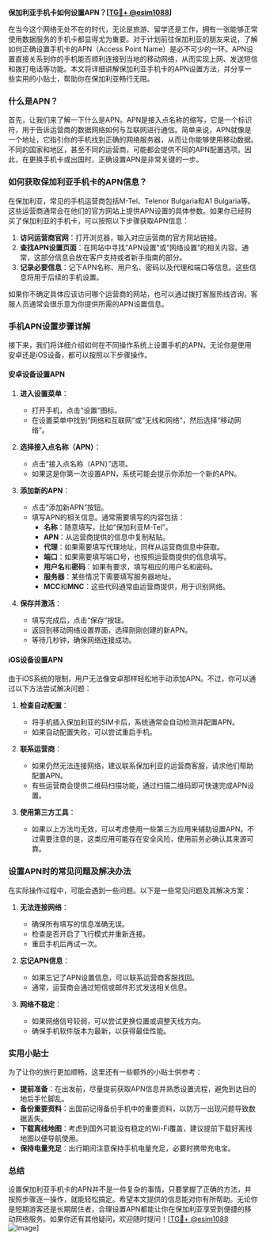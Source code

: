 **保加利亚手机卡如何设置APN？[[TG💪+ @esim1088](https://t.me/s/esim1088)]**

在当今这个网络无处不在的时代，无论是旅游、留学还是工作，拥有一张能够正常使用数据服务的手机卡都显得尤为重要。对于计划前往保加利亚的朋友来说，了解如何正确设置手机卡的APN（Access Point Name）是必不可少的一环。APN设置直接关系到你的手机能否顺利连接到当地的移动网络，从而实现上网、发送短信和拨打电话等功能。本文将详细讲解保加利亚手机卡的APN设置方法，并分享一些实用的小贴士，帮助你在保加利亚畅行无阻。

### 什么是APN？

首先，让我们来了解一下什么是APN。APN是接入点名称的缩写，它是一个标识符，用于告诉运营商的数据网络如何与互联网进行通信。简单来说，APN就像是一个地址，它指引你的手机找到正确的网络服务器，从而让你能够使用移动数据。不同的国家和地区，甚至不同的运营商，可能都会提供不同的APN配置选项。因此，在更换手机卡或出国时，正确设置APN是非常关键的一步。

### 如何获取保加利亚手机卡的APN信息？

在保加利亚，常见的手机运营商包括M-Tel、Telenor Bulgaria和A1 Bulgaria等。这些运营商通常会在他们的官方网站上提供APN设置的具体参数。如果你已经购买了保加利亚的手机卡，可以按照以下步骤获取APN信息：

1. **访问运营商官网**：打开浏览器，输入对应运营商的官方网站链接。
2. **查找APN设置页面**：在网站中寻找“APN设置”或“网络设置”的相关内容。通常，这部分信息会放在客户支持或者新手指南的部分。
3. **记录必要信息**：记下APN名称、用户名、密码以及代理和端口等信息。这些信息将用于后续的手机设置。

如果你不确定具体应该访问哪个运营商的网站，也可以通过拨打客服热线咨询。客服人员通常会很乐意为你提供所需的APN设置信息。

### 手机APN设置步骤详解

接下来，我们将详细介绍如何在不同操作系统上设置手机的APN。无论你是使用安卓还是iOS设备，都可以按照以下步骤操作。

#### 安卓设备设置APN

1. **进入设置菜单**：
   - 打开手机，点击“设置”图标。
   - 在设置菜单中找到“网络和互联网”或“无线和网络”，然后选择“移动网络”。

2. **选择接入点名称（APN）**：
   - 点击“接入点名称（APN）”选项。
   - 如果这是你第一次设置APN，系统可能会提示你添加一个新的APN。

3. **添加新的APN**：
   - 点击“添加新APN”按钮。
   - 填写APN的相关信息。通常需要填写的内容包括：
     - **名称**：随意填写，比如“保加利亚M-Tel”。
     - **APN**：从运营商提供的信息中复制粘贴。
     - **代理**：如果需要填写代理地址，同样从运营商信息中获取。
     - **端口**：如果需要填写端口号，也按照运营商提供的信息填写。
     - **用户名**和**密码**：如果有要求，填写相应的用户名和密码。
     - **服务器**：某些情况下需要填写服务器地址。
     - **MCC**和**MNC**：这些代码通常由运营商提供，用于识别网络。

4. **保存并激活**：
   - 填写完成后，点击“保存”按钮。
   - 返回到移动网络设置界面，选择刚刚创建的新APN。
   - 等待几秒钟，确保网络连接成功。

#### iOS设备设置APN

由于iOS系统的限制，用户无法像安卓那样轻松地手动添加APN。不过，你可以通过以下方法尝试解决问题：

1. **检查自动配置**：
   - 将手机插入保加利亚的SIM卡后，系统通常会自动检测并配置APN。
   - 如果自动配置失败，可以尝试重启手机。

2. **联系运营商**：
   - 如果仍然无法连接网络，建议联系保加利亚的运营商客服，请求他们帮助配置APN。
   - 有些运营商会提供二维码扫描功能，通过扫描二维码即可快速完成APN设置。

3. **使用第三方工具**：
   - 如果以上方法均无效，可以考虑使用一些第三方应用来辅助设置APN。不过需要注意的是，这类应用可能存在安全风险，使用前务必确认其来源可靠。

### 设置APN时的常见问题及解决办法

在实际操作过程中，可能会遇到一些问题。以下是一些常见问题及其解决方案：

1. **无法连接网络**：
   - 确保所有填写的信息准确无误。
   - 检查是否开启了飞行模式并重新连接。
   - 重启手机后再试一次。

2. **忘记APN信息**：
   - 如果忘记了APN设置信息，可以联系运营商客服找回。
   - 通常，运营商会通过短信或邮件形式发送相关信息。

3. **网络不稳定**：
   - 如果网络信号较弱，可以尝试更换位置或调整天线方向。
   - 确保手机软件版本为最新，以获得最佳性能。

### 实用小贴士

为了让你的旅行更加顺畅，这里还有一些额外的小贴士供参考：

- **提前准备**：在出发前，尽量提前获取APN信息并熟悉设置流程，避免到达目的地后手忙脚乱。
- **备份重要资料**：出国前记得备份手机中的重要资料，以防万一出现问题导致数据丢失。
- **下载离线地图**：考虑到国外可能没有稳定的Wi-Fi覆盖，建议提前下载好离线地图以便导航使用。
- **保持电量充足**：出行期间注意保持手机电量充足，必要时携带充电宝。

### 总结

设置保加利亚手机卡的APN并不是一件复杂的事情，只要掌握了正确的方法，并按照步骤逐一操作，就能轻松搞定。希望本文提供的信息能对你有所帮助。无论你是短期游客还是长期居住者，合理设置APN都能让你在保加利亚享受到便捷的移动网络服务。如果你还有其他疑问，欢迎随时提问！[[TG💪+ @esim1088](https://t.me/s/esim1088) ![Image](https://i.postimg.cc/4NQfJmqS/Snipaste-2025-05-13-00-14-12.png)]